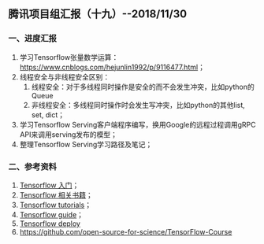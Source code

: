 ## 腾讯项目组汇报（十九）--2018/11/30

### 一、进度汇报

1. 学习Tensorflow张量数学运算：<https://www.cnblogs.com/hejunlin1992/p/9116477.html>；
2. 线程安全与非线程安全区别：
    1. 线程安全：对于多线程同时操作是安全的而不会发生冲突，比如python的Queue
    2. 非线程安全：多线程同时操作时会发生写冲突，比如python的其他list, set, dict；
3. 学习Tensorflow Serving客户端程序编写，换用Google的远程过程调用gRPC API来调用serving发布的模型；
4. 整理Tensorflow Serving学习路径及笔记；

### 二、参考资料


1. [Tensorflow 入门](https://www.jianshu.com/p/27a2fb320934)；
2. [Tensorflow 相关书籍](https://blog.csdn.net/Mrxxyz/article/details/79296580)；
3. [Tensorflow tutorials](https://www.tensorflow.org/tutorials/)；
4. [Tensorflow guide](https://www.tensorflow.org/guide/)；
5. [Tensorflow deploy](https://www.tensorflow.org/deploy/)
6. <https://github.com/open-source-for-science/TensorFlow-Course>
